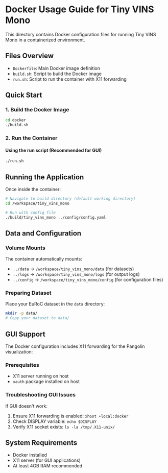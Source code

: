 # Docker Usage Guide for Tiny VINS Mono

This directory contains Docker configuration files for running Tiny VINS Mono in a containerized environment.

## Files Overview

- `Dockerfile`: Main Docker image definition
- `build.sh`: Script to build the Docker image
- `run.sh`: Script to run the container with X11 forwarding

## Quick Start

### 1. Build the Docker Image

```bash
cd docker
./build.sh
```

### 2. Run the Container

#### Using the run script (Recommended for GUI)
```bash
./run.sh
```

## Running the Application

Once inside the container:

```bash
# Navigate to build directory (default working directory)
cd /workspace/tiny_vins_mono

# Run with config file
./build/tiny_vins_mono ../config/config.yaml
```

## Data and Configuration

### Volume Mounts
The container automatically mounts:
- `../data` → `/workspace/tiny_vins_mono/data` (for datasets)
- `../logs` → `/workspace/tiny_vins_mono/logs` (for output logs)
- `../config` → `/workspace/tiny_vins_mono/config` (for configuration files)

### Preparing Dataset
Place your EuRoC dataset in the `data` directory:
```bash
mkdir -p data/
# Copy your dataset to data/
```

## GUI Support

The Docker configuration includes X11 forwarding for the Pangolin visualization:

### Prerequisites
- X11 server running on host
- `xauth` package installed on host

### Troubleshooting GUI Issues

If GUI doesn't work:
1. Ensure X11 forwarding is enabled: `xhost +local:docker`
2. Check DISPLAY variable: `echo $DISPLAY`
3. Verify X11 socket exists: `ls -la /tmp/.X11-unix/`

## System Requirements

- Docker installed
- X11 server (for GUI applications)
- At least 4GB RAM recommended
